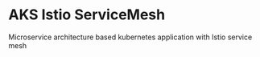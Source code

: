 # AKS Istio ServiceMesh
Microservice architecture based kubernetes application with Istio service mesh
 
 
 
 
 
 
 
